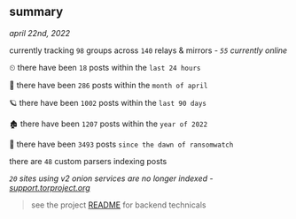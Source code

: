 
## summary
_april 22nd, 2022_

currently tracking `98` groups across `140` relays & mirrors - _`55` currently online_

⏲ there have been `18` posts within the `last 24 hours`

🦈 there have been `286` posts within the `month of april`

🪐 there have been `1002` posts within the `last 90 days`

🏚 there have been `1207` posts within the `year of 2022`

🦕 there have been `3493` posts `since the dawn of ransomwatch`

there are `48` custom parsers indexing posts

_`20` sites using v2 onion services are no longer indexed - [support.torproject.org](https://support.torproject.org/onionservices/v2-deprecation/)_

> see the project [README](https://github.com/thetanz/ransomwatch#ransomwatch--) for backend technicals

